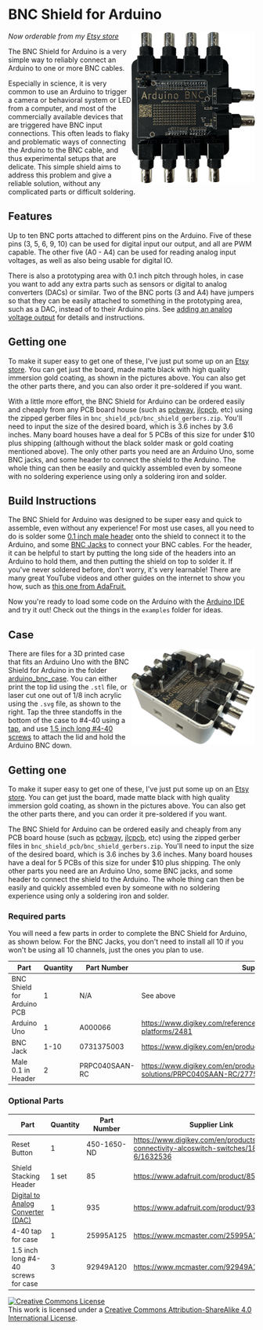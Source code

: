 # BNC Shield for Arduino

<!-- ![Image of BNC Shield for Arduino](docs/figs/arduino_bnc.jpg) -->
<img src = "docs/figs/arduino_bnc.jpg" width=50% alt=Image of BNC Shield for Arduino align="right">

*Now orderable from my [Etsy store](https://www.etsy.com/listing/1526648413/arduino-bnc-shield)*

The BNC Shield for Arduino is a very simple way to reliably connect an Arduino to one or more BNC
cables.

Especially in science, it is very common to use an Arduino to trigger a camera or behavioral system or LED from a computer, and most of the commercially available devices that are triggered have BNC input connections. This often leads to flaky and problematic ways of connecting the Arduino to the BNC cable, and thus experimental setups that are delicate.  This simple shield aims to address this problem and give a reliable solution, without any complicated parts or difficult soldering.

## Features

Up to ten BNC ports attached to different pins on the Arduino.  Five of these pins (3, 5, 6, 9, 10) can be used for digital input our output, and all are PWM capable.  The other five (A0 - A4) can be used for reading analog input voltages, as well as also being usable for digital IO.

There is also a prototyping area with 0.1 inch pitch through holes, in case you want to add any extra parts such as sensors or digital to analog  converters (DACs) or similar. Two of the BNC ports (3 and A4) have jumpers so that they can be easily attached to something in the prototyping area, such as a DAC, instead of to their Arduino pins. See [adding an analog voltage output](docs/adding_analog_out.md) for details and instructions.

## Getting one

To make it super easy to get one of these, I've just put some up on an [Etsy store](https://www.etsy.com/listing/1526648413/arduino-bnc-shield).  You can get just the board, made matte black with high quality immersion gold coating, as shown in the pictures above. You can also get the other parts there, and you can also order it pre-soldered if you want.

With a little more effort, the BNC Shield for Arduino can be ordered easily and cheaply from any PCB board house (such as [pcbway](pcbway.com), [jlcpcb](jlcpcb.com), etc)  using the zipped gerber files in `bnc_shield_pcb/bnc_shield_gerbers.zip`. You'll need to input the size of the desired board, which is 3.6 inches by 3.6 inches. Many board houses have a deal for 5 PCBs of this size for under $10 plus shipping (although without the black solder mask or gold coating mentioned above). The only other parts you need are an Arduino Uno, some BNC jacks, and some header to connect the shield to the Arduino. The whole thing can then be easily and quickly assembled even by someone with no soldering experience using only a soldering iron and solder.

## Build Instructions

The BNC Shield for Arduino was designed to be super easy and quick to assemble, even without any experience! For most use cases, all you need to do is solder some [0.1 inch male header](https://www.digikey.com/en/products/detail/sullins-connector-solutions/PRPC040SAAN-RC/2775214) onto the shield to connect it to the Arduino, and some [BNC Jacks](https://www.digikey.com/en/products/detail/sullins-connector-solutions/PRPC040SAAN-RC/2775214) to connect your BNC cables. For the header, it can be helpful to start by putting the long side of the headers into an Arduino to hold them, and then putting the shield on top to solder it. If you've never soldered before, don't worry, it's very learnable! There are many great YouTube videos and other guides on the internet to show you how, such as [this one from AdaFruit.](https://learn.adafruit.com/adafruit-guide-excellent-soldering/preparation)

Now you're ready to load some code on the Arduino with the [Arduino IDE](https://www.arduino.cc/en/software) and try it out! Check out the things in the `examples` folder for ideas.

## Case
<!-- ![Image of BNC Shield for Arduino](docs/figs/arduino_bnc.jpg) -->
<img src = "docs/figs/arduino_bnc_case.jpeg" width=50% alt=Image of BNC Shield for Arduino align="right">

There are files for a 3D printed case that fits an Arduino Uno with the BNC Shield for Arduino in the folder [arduino_bnc_case](arduino_bnc_case).  You can either print the top lid using the `.stl` file, or laser cut one out of 1/8 inch acrylic using the `.svg` file, as shown to the right. Tap the three standoffs in the bottom of the case to #4-40 using a [tap](https://www.mcmaster.com/25995A125/), and use [1.5 inch long #4-40 screws](https://www.mcmaster.com/92949A120/) to attach the lid and hold the Arduino BNC down.

## Getting one

To make it super easy to get one of these, I've just put some up on an [Etsy store](https://www.etsy.com/listing/1526648413/arduino-bnc-shield).  You can get just the board, made matte black with high quality immersion gold coating, as shown in the pictures above. You can also get the other parts there, and you can order it pre-soldered if you want.

The BNC Shield for Arduino can be ordered easily and cheaply from any PCB board house (such as [pcbway](pcbway.com), [jlcpcb](jlcpcb.com), etc)  using the zipped gerber files in `bnc_shield_pcb/bnc_shield_gerbers.zip`. You'll need to input the size of the desired board, which is 3.6 inches by 3.6 inches. Many board houses have a deal for 5 PCBs of this size for under $10 plus shipping. The only other parts you need are an Arduino Uno, some BNC jacks, and some header to connect the shield to the Arduino. The whole thing can then be easily and quickly assembled even by someone with no soldering experience using only a soldering iron and solder.

### Required parts

You will need a few parts in order to complete the BNC Shield for Arduino, as shown below. For the BNC Jacks, you don't need to install all 10 if you won't be using all 10 channels, just the ones you plan to use.

|Part|Quantity|Part Number|Supplier Link|
|---|---|---|---|
|BNC Shield for Arduino PCB| 1 | N/A | See above
|Arduino Uno|1|A000066 | <https://www.digikey.com/reference-designs/en/open-source-mcu-platforms/2481>|
|BNC Jack|1-10|0731375003 | <https://www.digikey.com/en/products/detail/molex/0731375003/1465136>|
|Male 0.1 in Header|2|PRPC040SAAN-RC | <https://www.digikey.com/en/products/detail/sullins-connector-solutions/PRPC040SAAN-RC/2775214>

### Optional Parts

|Part|Quantity|Part Number|Supplier Link|
|---|---|---|---|
|Reset Button|1| 450-1650-ND |  <https://www.digikey.com/en/products/detail/te-connectivity-alcoswitch-switches/1825910-6/1632536>|
|Shield Stacking Header|1 set| 85|<https://www.adafruit.com/product/85> |
|[Digital to Analog Converter  (DAC)](docs/adding_analog_out.md) | 1| 935 |  <https://www.adafruit.com/product/935>
|4-40 tap for case | 1 | 25995A125 | <https://www.mcmaster.com/25995A125> |
| 1.5 inch long #4-40 screws for case| 3  | 92949A120 | <https://www.mcmaster.com/92949A120>|

<a rel="license" href="http://creativecommons.org/licenses/by-sa/4.0/"><img alt="Creative Commons License" style="border-width:0" src="https://i.creativecommons.org/l/by-sa/4.0/88x31.png" /></a><br />This work is licensed under a <a rel="license" href="http://creativecommons.org/licenses/by-sa/4.0/">Creative Commons Attribution-ShareAlike 4.0 International License</a>.
